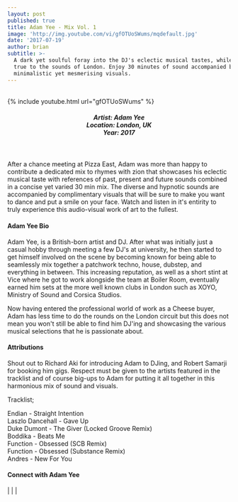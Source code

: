 ```yaml
---
layout: post
published: true
title: Adam Yee - Mix Vol. 1
image: 'http://img.youtube.com/vi/gfOTUoSWums/mqdefault.jpg'
date: '2017-07-19'
author: brian
subtitle: >-
  A dark yet soulful foray into the DJ's eclectic musical tastes, while staying
  true to the sounds of London. Enjoy 30 minutes of sound accompanied by
  minimalistic yet mesmerising visuals.
---
```

<br>
{% include youtube.html url="gfOTUoSWums" %} 
<br>
<h5 style="text-align: center;">
Artist: Adam Yee <br>
Location: London, UK <br>
Year: 2017
</h5>
<br>

After a chance meeting at Pizza East, Adam was more than happy to contribute a dedicated mix to rhymes with zion that showcases his eclectic musical taste with references of past, present and future sounds combined in a concise yet varied 30 min mix. The diverse and hypnotic sounds are accompanied by complimentary visuals that will be sure to make you want to dance and put a smile on your face. Watch and listen in it's entirity to truly experience this audio-visual work of art to the fullest. 

#### Adam Yee Bio

Adam Yee, is a British-born artist and DJ. After what was initially just a casual hobby through meeting a few DJ's at university, he then started to get himself involved on the scene by becoming known for being able to seamlessly mix together a patchwork techno, house, dubstep, and everything in between.  This increasing reputation, as well as a short stint at Vice where he got to work alongside the team at Boiler Room, eventually earned him sets at the more well known clubs in London such as XOYO, Ministry of Sound and Corsica Studios.

Now having entered the professional world of work as a Cheese buyer, Adam has less time to do the rounds on the London circuit but this does not mean you won't still be able to find him DJ'ing and showcasing the various musical selections that he is passionate about.


#### Attributions

Shout out to Richard Aki for introducing Adam to DJing, and Robert Samarji for booking him gigs. Respect must be given to the artists featured in the tracklist and of course big-ups to Adam for putting it all together in this harmonious mix of sound and visuals. 

Tracklist;

Endian - Straight Intention<br>
Laszlo Dancehall - Gave Up<br>
Duke Dumont - The Giver (Locked Groove Remix)<br>
Boddika - Beats Me<br>
Function - Obsessed (SCB Remix)<br>
Function - Obsessed (Substance Remix)<br>
Andres - New For You


#### Connect with Adam Yee

<a class="fa fa-facebook" href="https://www.facebook.com/adam.yee1" target="_blank"></a> | 
<a class="fa fa-youtube" href="https://www.youtube.com/" target="_blank"></a> | 
<a class="fa fa-instagram" href="https://www.instagram.com/adamyee92" target="_blank"></a> | 
<a class="fa fa-soundcloud" href="https://soundcloud.com/adam-yee1" target="_blank"></a>
